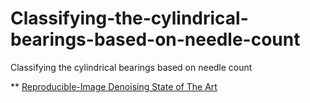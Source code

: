 # Classifying-the-cylindrical-bearings-based-on-needle-count
Classifying the cylindrical bearings based on needle count

** [Reproducible-Image Denoising State of The Art](https://github.com/wenbihan/reproducible-image-denoising-state-of-the-art)
